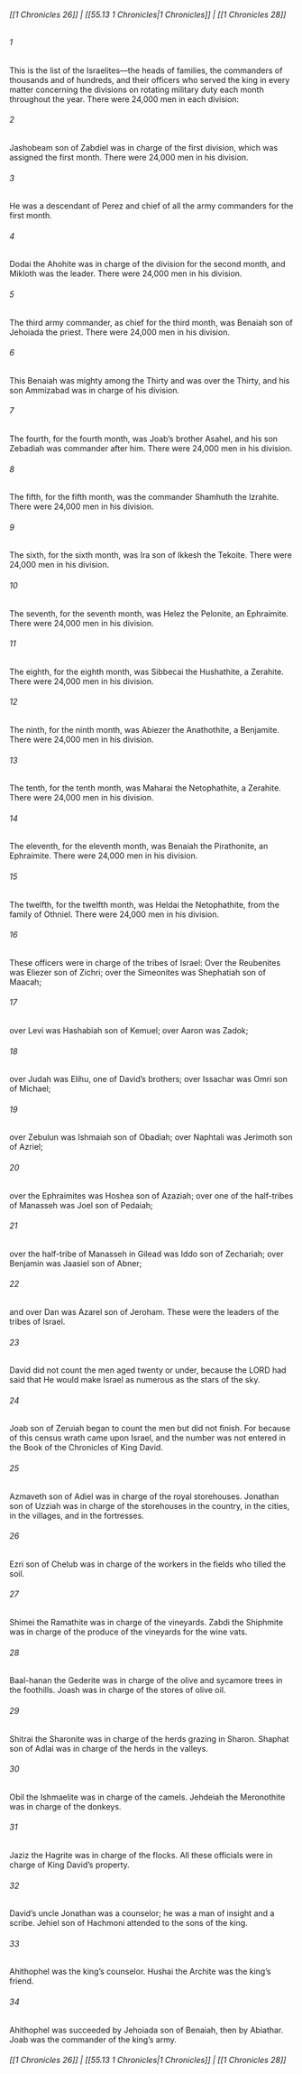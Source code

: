 
###### [[1 Chronicles 26]] | [[55.13 1 Chronicles|1 Chronicles]] | [[1 Chronicles 28]]

###### 1
This is the list of the Israelites—the heads of families, the commanders of thousands and of hundreds, and their officers who served the king in every matter concerning the divisions on rotating military duty each month throughout the year. There were 24,000 men in each division:
###### 2
Jashobeam son of Zabdiel was in charge of the first division, which was assigned the first month. There were 24,000 men in his division.
###### 3
He was a descendant of Perez and chief of all the army commanders for the first month.
###### 4
Dodai the Ahohite was in charge of the division for the second month, and Mikloth was the leader. There were 24,000 men in his division.
###### 5
The third army commander, as chief for the third month, was Benaiah son of Jehoiada the priest. There were 24,000 men in his division.
###### 6
This Benaiah was mighty among the Thirty and was over the Thirty, and his son Ammizabad was in charge of his division.
###### 7
The fourth, for the fourth month, was Joab’s brother Asahel, and his son Zebadiah was commander after him. There were 24,000 men in his division.
###### 8
The fifth, for the fifth month, was the commander Shamhuth the Izrahite. There were 24,000 men in his division.
###### 9
The sixth, for the sixth month, was Ira son of Ikkesh the Tekoite. There were 24,000 men in his division.
###### 10
The seventh, for the seventh month, was Helez the Pelonite, an Ephraimite. There were 24,000 men in his division.
###### 11
The eighth, for the eighth month, was Sibbecai the Hushathite, a Zerahite. There were 24,000 men in his division.
###### 12
The ninth, for the ninth month, was Abiezer the Anathothite, a Benjamite. There were 24,000 men in his division.
###### 13
The tenth, for the tenth month, was Maharai the Netophathite, a Zerahite. There were 24,000 men in his division.
###### 14
The eleventh, for the eleventh month, was Benaiah the Pirathonite, an Ephraimite. There were 24,000 men in his division.
###### 15
The twelfth, for the twelfth month, was Heldai the Netophathite, from the family of Othniel. There were 24,000 men in his division.
###### 16
These officers were in charge of the tribes of Israel: Over the Reubenites was Eliezer son of Zichri; over the Simeonites was Shephatiah son of Maacah;
###### 17
over Levi was Hashabiah son of Kemuel; over Aaron was Zadok;
###### 18
over Judah was Elihu, one of David’s brothers; over Issachar was Omri son of Michael;
###### 19
over Zebulun was Ishmaiah son of Obadiah; over Naphtali was Jerimoth son of Azriel;
###### 20
over the Ephraimites was Hoshea son of Azaziah; over one of the half-tribes of Manasseh was Joel son of Pedaiah;
###### 21
over the half-tribe of Manasseh in Gilead was Iddo son of Zechariah; over Benjamin was Jaasiel son of Abner;
###### 22
and over Dan was Azarel son of Jeroham. These were the leaders of the tribes of Israel.
###### 23
David did not count the men aged twenty or under, because the LORD had said that He would make Israel as numerous as the stars of the sky.
###### 24
Joab son of Zeruiah began to count the men but did not finish. For because of this census wrath came upon Israel, and the number was not entered in the Book of the Chronicles of King David.
###### 25
Azmaveth son of Adiel was in charge of the royal storehouses. Jonathan son of Uzziah was in charge of the storehouses in the country, in the cities, in the villages, and in the fortresses.
###### 26
Ezri son of Chelub was in charge of the workers in the fields who tilled the soil.
###### 27
Shimei the Ramathite was in charge of the vineyards. Zabdi the Shiphmite was in charge of the produce of the vineyards for the wine vats.
###### 28
Baal-hanan the Gederite was in charge of the olive and sycamore trees in the foothills. Joash was in charge of the stores of olive oil.
###### 29
Shitrai the Sharonite was in charge of the herds grazing in Sharon. Shaphat son of Adlai was in charge of the herds in the valleys.
###### 30
Obil the Ishmaelite was in charge of the camels. Jehdeiah the Meronothite was in charge of the donkeys.
###### 31
Jaziz the Hagrite was in charge of the flocks. All these officials were in charge of King David’s property.
###### 32
David’s uncle Jonathan was a counselor; he was a man of insight and a scribe. Jehiel son of Hachmoni attended to the sons of the king.
###### 33
Ahithophel was the king’s counselor. Hushai the Archite was the king’s friend.
###### 34
Ahithophel was succeeded by Jehoiada son of Benaiah, then by Abiathar. Joab was the commander of the king’s army.

###### [[1 Chronicles 26]] | [[55.13 1 Chronicles|1 Chronicles]] | [[1 Chronicles 28]]
